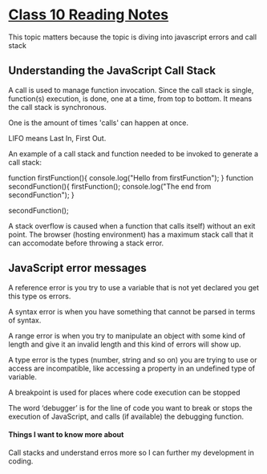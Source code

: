 # [Class 10 Reading Notes](https://github.com/snur206/reading-notes/blob/main/301/class10notes.md)

This topic matters because the topic is diving into javascript errors and call stack

## Understanding the JavaScript Call Stack

A call is used to manage function invocation. Since the call stack is single, function(s) execution, is done, one at a time, from top to bottom. It means the call stack is synchronous.

One is the amount of times 'calls' can happen at once.

LIFO means Last In, First Out.

An example of a call stack and function needed to be invoked to generate a call stack:

function firstFunction(){
  console.log("Hello from firstFunction");
}
function secondFunction(){
  firstFunction();
  console.log("The end from secondFunction");
}

secondFunction();

A stack overflow is caused when a function that calls itself) without an exit point. The browser (hosting environment) has a maximum stack call that it can accomodate before throwing a stack error.

## JavaScript error messages

A reference error is you try to use a variable that is not yet declared you get this type os errors.

A syntax error is when you have something that cannot be parsed in terms of syntax.

A range error is when you try to manipulate an object with some kind of length and give it an invalid length and this kind of errors will show up.

A type error is the types (number, string and so on) you are trying to use or access are incompatible, like accessing a property in an undefined type of variable.

A breakpoint is used for places where code execution can be stopped

The word ‘debugger’ is for the line of code you want to break or stops the execution of JavaScript, and calls (if available) the debugging function.

#### Things I want to know more about

Call stacks and understand erros more so I can further my development in coding.
